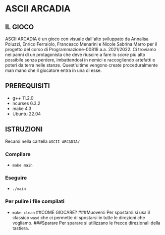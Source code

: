 # ASCII ARCADIA
## IL GIOCO
ASCII ARCADIA è un gioco con visuale dall'alto sviluppato da Annalisa Poluzzi, Enrico Ferraiolo, Francesco Menarini e Nicole Sabrina Marro per il progetto del corso di Programmazione-00819 a.a. 2021/2022.
Ci troviamo nei panni di un protagonista che deve riuscire a fare lo _score_ più alto possibile senza perdere, imbattendosi in nemici e raccogliendo artefatti e poteri da terra nelle stanze.
Quest'ultime vengono create proceduralmente man mano che il giocatore entra in una di esse.
## PREREQUISITI
- g++ 11.2.0
- ncurses 6.3.2
- make 4.3
- Ubuntu 22.04

## ISTRUZIONI
Recarsi nella cartella `ASCII-ARCADIA/`
### Compilare

- `make main`
### Eseguire 

- `./main`

###  Per pulire i file compilati 

- `make clean`
##COME GIOCARE?
###Muoversi
Per spostarsi si usa il classico `wasd` che ci permette di spostarsi in tutte le direzioni che vogliamo.
###Sparare
Per sparare si utilizzano le frecce direzionali della tastiera.
